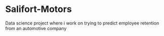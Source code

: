 # Salifort-Motors
Data science project where i work on trying to predict employee retention from an automotive company
